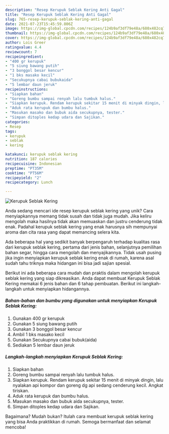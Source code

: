 ```yaml
---
description: "Resep Kerupuk Seblak Kering Anti Gagal"
title: "Resep Kerupuk Seblak Kering Anti Gagal"
slug: 765-resep-kerupuk-seblak-kering-anti-gagal
date: 2021-07-23T15:45:59.806Z
image: https://img-global.cpcdn.com/recipes/124b9af3df79e48a/680x482cq70/kerupuk-seblak-kering-foto-resep-utama.jpg
thumbnail: https://img-global.cpcdn.com/recipes/124b9af3df79e48a/680x482cq70/kerupuk-seblak-kering-foto-resep-utama.jpg
cover: https://img-global.cpcdn.com/recipes/124b9af3df79e48a/680x482cq70/kerupuk-seblak-kering-foto-resep-utama.jpg
author: Lois Greer
ratingvalue: 4.4
reviewcount: 7
recipeingredient:
- "400 gr kerupuk"
- "5 siung bawang putih"
- "3 bonggol besar kencur"
- "1 bks masako kecil"
- "Secukupnya cabai bubukaida"
- "5 lembar daun jeruk"
recipeinstructions:
- "Siapkan bahan"
- "Goreng bumbu sampai renyah lalu tumbuk halus."
- "Siapkan kerupuk. Rendam kerupuk sekitar 15 menit di minyak dingin, lalu nyalakan api kompor dan goreng dg api sedang cenderung kecil. Angkat tiriskan."
- "Aduk rata kerupuk dan bumbu halus."
- "Masukan masako dan bubuk aida secukupnya, tester."
- "Simpan ditoples kedap udara dan Sajikan."
categories:
- Resep
tags:
- kerupuk
- seblak
- kering

katakunci: kerupuk seblak kering 
nutrition: 187 calories
recipecuisine: Indonesian
preptime: "PT35M"
cooktime: "PT56M"
recipeyield: "2"
recipecategory: Lunch

---
```



![Kerupuk Seblak Kering](https://img-global.cpcdn.com/recipes/124b9af3df79e48a/680x482cq70/kerupuk-seblak-kering-foto-resep-utama.jpg)

Anda sedang mencari ide resep kerupuk seblak kering yang unik? Cara menyiapkannya memang tidak susah dan tidak juga mudah. Jika keliru mengolah maka hasilnya tidak akan memuaskan dan justru cenderung tidak enak. Padahal kerupuk seblak kering yang enak harusnya sih mempunyai aroma dan cita rasa yang dapat memancing selera kita.

Ada beberapa hal yang sedikit banyak berpengaruh terhadap kualitas rasa dari kerupuk seblak kering, pertama dari jenis bahan, selanjutnya pemilihan bahan segar, hingga cara mengolah dan menyajikannya. Tidak usah pusing jika ingin menyiapkan kerupuk seblak kering enak di rumah, karena asal sudah tahu triknya maka hidangan ini bisa jadi sajian spesial.




Berikut ini ada beberapa cara mudah dan praktis dalam mengolah kerupuk seblak kering yang siap dikreasikan. Anda dapat membuat Kerupuk Seblak Kering memakai 6 jenis bahan dan 6 tahap pembuatan. Berikut ini langkah-langkah untuk menyiapkan hidangannya.

<!--inarticleads1-->

##### Bahan-bahan dan bumbu yang digunakan untuk menyiapkan Kerupuk Seblak Kering:

1. Gunakan 400 gr kerupuk
1. Gunakan 5 siung bawang putih
1. Gunakan 3 bonggol besar kencur
1. Ambil 1 bks masako kecil
1. Gunakan Secukupnya cabai bubuk(aida)
1. Sediakan 5 lembar daun jeruk




<!--inarticleads2-->

##### Langkah-langkah menyiapkan Kerupuk Seblak Kering:

1. Siapkan bahan
1. Goreng bumbu sampai renyah lalu tumbuk halus.
1. Siapkan kerupuk. Rendam kerupuk sekitar 15 menit di minyak dingin, lalu nyalakan api kompor dan goreng dg api sedang cenderung kecil. Angkat tiriskan.
1. Aduk rata kerupuk dan bumbu halus.
1. Masukan masako dan bubuk aida secukupnya, tester.
1. Simpan ditoples kedap udara dan Sajikan.




Bagaimana? Mudah bukan? Itulah cara membuat kerupuk seblak kering yang bisa Anda praktikkan di rumah. Semoga bermanfaat dan selamat mencoba!
